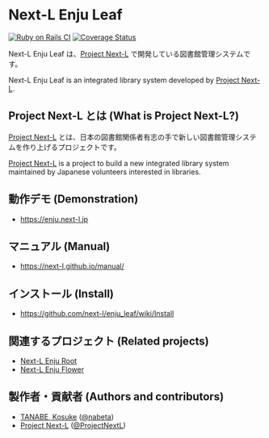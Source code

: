 # Next-L Enju Leaf
[![Ruby on Rails CI](https://github.com/next-l/enju_leaf/actions/workflows/rubyonrails.yml/badge.svg?branch=docker-1.3)](https://github.com/next-l/enju_leaf/actions/workflows/rubyonrails.yml)
[![Coverage Status](https://coveralls.io/repos/github/next-l/enju_leaf/badge.svg?branch=master)](https://coveralls.io/github/next-l/enju_leaf?branch=master)

Next-L Enju Leaf は、[Project Next-L](https://www.next-l.jp) で開発している図書館管理システムです。

Next-L Enju Leaf is an integrated library system developed by [Project
Next-L](https://www.next-l.jp).

## Project Next-L とは (What is Project Next-L?)
[Project Next-L](https://www.next-l.jp)
とは、日本の図書館関係者有志の手で新しい図書館管理システムを作り上げるプロジェクトです。

[Project Next-L](https://www.next-l.jp) is a project to build a new integrated
library system maintained by Japanese volunteers interested in libraries.

## 動作デモ (Demonstration)
* https://enju.next-l.jp


## マニュアル (Manual)
* https://next-l.github.io/manual/


## インストール (Install)
* https://github.com/next-l/enju_leaf/wiki/Install


## 関連するプロジェクト (Related projects)
* [Next-L Enju Root](https://github.com/next-l/enju_root)
* [Next-L Enju Flower](https://github.com/next-l/enju_flower)


## 製作者・貢献者 (Authors and contributors)
* [TANABE, Kosuke](https://github.com/nabeta) ([@nabeta](https://twitter.com/nabeta))
* [Project Next-L](https://www.next-l.jp) ([@ProjectNextL](https://twitter.com/ProjectNextL))
